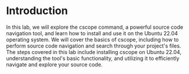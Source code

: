 # Introduction

In this lab, we will explore the cscope command, a powerful source code navigation tool, and learn how to install and use it on the Ubuntu 22.04 operating system. We will cover the basics of cscope, including how to perform source code navigation and search through your project's files. The steps covered in this lab include installing cscope on Ubuntu 22.04, understanding the tool's basic functionality, and utilizing it to efficiently navigate and explore your source code.
